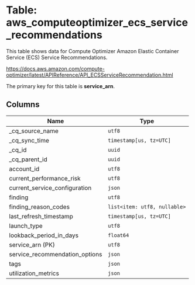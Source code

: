 # Table: aws_computeoptimizer_ecs_service_recommendations

This table shows data for Compute Optimizer Amazon Elastic Container Service (ECS) Service Recommendations.

https://docs.aws.amazon.com/compute-optimizer/latest/APIReference/API_ECSServiceRecommendation.html

The primary key for this table is **service_arn**.

## Columns

| Name          | Type          |
| ------------- | ------------- |
|_cq_source_name|`utf8`|
|_cq_sync_time|`timestamp[us, tz=UTC]`|
|_cq_id|`uuid`|
|_cq_parent_id|`uuid`|
|account_id|`utf8`|
|current_performance_risk|`utf8`|
|current_service_configuration|`json`|
|finding|`utf8`|
|finding_reason_codes|`list<item: utf8, nullable>`|
|last_refresh_timestamp|`timestamp[us, tz=UTC]`|
|launch_type|`utf8`|
|lookback_period_in_days|`float64`|
|service_arn (PK)|`utf8`|
|service_recommendation_options|`json`|
|tags|`json`|
|utilization_metrics|`json`|